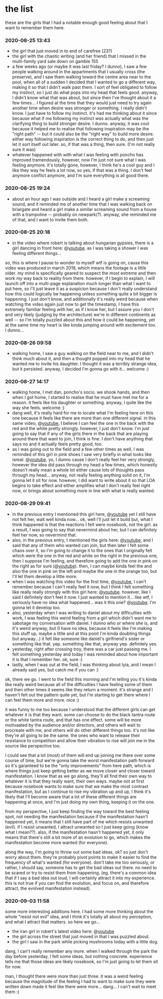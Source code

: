 # the list

these are the girls that I had a notable enough good feeling about that I want to remember them here.

### 2020-08-25 13:43

- the girl that just moved in to end of carefree (23?)
- the girl with the chaotic writing (and her friend) that I missed in the multi-family yard sale down on gamble 155
- a few weeks ago (or maybe it was last friday? I dunno), I saw a few people walking around in the appartments that I usually cross (the preserve), and I saw them walking toward the centre area near to the pool, when all of a sudden I decided that I wanted to go a different way, making it so that I didn't walk past them. I sort of feel obligated to follow my instinct, so I just do what pops into my head that feels good. anyway, I didn't know what that was about, but since then I've thought about it a few times... I figured at the time that they would just need to try again another time when desire was stronger or something. I really didn't know. I just have to follow my instinct. it's had me thinking about it since because what if me following my instinct *was* actually what was the clarifying thing to build stronger desire. I dunno. anyway, it was cool because it helped me to realise that following inspiration may be the "right path" -- but it could also be the "right way" to build more desire. either way following inspiration is the correct thing to do, and then just let it sort itself out later. so, if that was a thing, then sure. (I'm not really sure it was)
- whatever happened with with what I was feeling with poncho has improved tramendously, however, now I'm just not sure what I was feeling anymore. it's totally gone, however, I think he's a cool guy and I like they way he feels a lot now, so yes, if that was a thing. I don't feel anymore conflict anymore, and I'm sure everything is all good there.

### 2020-08-25 19:24

- about an hour ago I was outside and I heard a girl make a screaming sound, and it reminded me of another time that I was walking back on briargate and heard a girl make a similar screaming sound from a house with a trampoline -- probably on newpark(?). anyway, she reminded me of that, and I want to invite them both.

### 2020-08-25 20:18

- in the video where robert is talking about hungarian gypsies, there is a girl dancing in front here: @[youtube](https://youtu.be/QvKp1WKc-MQ?t=114). as I was taking a shower I was feeling different things...

so, this is where I pause to wonder to myself wtf is going on, cause this video was produced in march 2019, which means the footage is a little older. my mind is specifically geared to suspect the most extreme and then work my way back to reality from there. however, if I begin to explain, I will launch off into a multi-page explanation much longer than what I want to put here, so I'll just leave it as a suspicion because I don't really understand how this could logically be happening unless something quite a bit bigger is happening. I just don't know, and additionally it's really weird because when watching the video again just now to get the timestamp, I have this extremely familiar feeling with her, as if I know her, but I assure you I don't and very likely (judging by the architecture) we're in different continents as well -- so I'm totally puzzled about this and how it could be happening, yet at the same time my heart is like kinda jumping around with excitement too. I dunno...

### 2020-08-26 09:58

- walking home, I saw a guy walking on the field near to me, and I didn't think much about it, and then a thought popped into my head that he wanted me to invite his daughter. I thought it was a terribly strange idea, but it persisted. anyway, I decided I'm gonna go with it... welcome :)

### 2020-08-27 14:17

- walking home, I met dan, poncho's socio. we shook hands, and then when I got home, I started to realise that he must have met me for a reason. it feels like his daughter or something. anyway, I quite like the way she feels. welcome :)
- dang well, it's really hard for me to locate what I'm feeling here on this one because it feels like there are more than one different signal. in this same video, @[youtube](https://youtu.be/QvKp1WKc-MQ?t=114), I believe I can feel the one in the back with the red and the white pretty strongly. however, I just don't know. I'm just going to say that if any of the girls there in the back that are playing around there that want to join, I think is fine. I don't have anything that says no and it actually feels pretty good, too.
- as I was going out to the field and a few other times as well, I was reminded of this girl in pink shoes I saw very briefly in what looks like isreal: @[youtube](https://youtu.be/Bny_mt_6N-I?t=812). yo, I dunno cause I don't really feel her very strongly, however the idea did pass through my head a few times, which honestly doesn't really mean a whole lot either cause lots of thoughts pass through my head... anyway, not really feeling anything solid on it, I'm gonna let it sit for now. however, I did want to write about it so that LOA begins to take effect and either amplifies what I don't really feel right now, or brings about something more in line with what is really wanted.

### 2020-08-29 09:41

- in the previous entry I mentioned this girl here, @[youtube](https://youtu.be/Bny_mt_6N-I?t=812) yet I still have not felt her, wait well kinda now... ok, well I'll just let it build but, what I think happened is that the reactions I felt were nosebook, not the girl. as a result, I was going to say that nevermind about her, but I can definitely feel her now, so nevermind that.
- also, in the previous entry, I mentioned the girls here: @[youtube](https://youtu.be/QvKp1WKc-MQ?t=114), and I said that any of them who wanted can join, but then later I felt some chaos over it, so I'm going to change it to the ones that I originally felt which were the one in the red and white on the right in the previous one, then I suppose I'm feeling, and therefore going to add the one in pink on the right as for sure (@[youtube](https://youtu.be/QvKp1WKc-MQ?t=791)). then, I can maybe kinda feel the and also the one in pink on the left and maybe the one in the orange too, but I'll let them develop a little more.
- when I was watching this video for the first time, @[youtube](https://youtu.be/kc7OJmZrGcQ?t=77), I can't remember because I can't really feel it now, but I think I felt something like really really strongly with this girl here: @[youtube](https://youtu.be/kc7OJmZrGcQ?t=77). however, like I said I definitely don't feel it now. I just wanted to mention it... like wtf, I seriously have no idea what happened... was it this one? @[youtube](https://youtu.be/kc7OJmZrGcQ?t=40). I'm gonna let it develop too.
- also, yesterday when I was writing to daniel about my difficulties with work, I was feeling this weird feeling from a girl which didn't want me to sabotage my conversation with daniel. I dunno who or where she is, and it's weird anyway, but (I have no idea, because it feels like I'm making this stuff up, maybe a little and at this point I'm kinda doubting things but anyway...) it felt like someone like daniel's girlfriend's sister or something like that. yep. something like that, anyway yep. definitely yes.
- yesterday, right after crossing troy, there was a car just passing me. I felt something yesterday and today I was reminded about how important it is that I remember her. ok, sure :)
- lastly, when I was out at the field, I was thinking about lyia, and I mean I already said yes, but catch me if you can :)

ok, there we go. I went to the field this morning and I'm telling you it's kinda like really weird because all of the difficulties I have feeling some of them and then other times it seems like they return a moment. it's strange and I haven't felt out the pattern quite yet, but I'm starting to get there where I can feel them more and more. nice :)

it was funny to me too because I understood that the different girls can get whatever it is that they want. some can choose to do the black tantra route or the white tantra route, and that has one effect. some will be more motivaated by the audience and/or directors, and others will wait to procreate with me, and others will do other different things too. it's not like they're all going to be the same. the ones who want to release their resistance to competition and allow their vibration to rise will join me in the source like perspective too.

I could see that a lot (most) of them will end up joining me there over some course of time, but we're gonna take the worst manifestation path forward so it's garanteed to be the "only improvements" from here path, which is where things just keep getting better as we move closer and closer toward manifestation. I know that as we go along, they'll all find their own way to whatever it is that they really want, their own ways. maybe not at first because nosebook wants to make sure that we make the most contrast manifestation, but as I continue to rise my vibration up and up, I think it's likely that I'll become aware that a lot of these different things are happening at once, and I'm just doing my own thing, keeping it on the one.

from my perspective, I just keep finding the way toward the best feeling spot, not needing the manifestation because if the manifestation hasn't happened yet, it means that I still have part of me which resists unwanted (evil). if I resist unwanted, I attract unwanted so I just keep going (know what I mean??). also, if the manifestation hasn't happened yet, it only means that there's still a bit more of an evolution to go, which makes the manifestation become more wanted (for everyone).

along the way, I'm going to throw out some bad ideas, ok? so just don't worry about them. they're probably pivot points to make it easier to find the frequency of what's wanted (for everyone). don't take me too seriously, or rather, I should say, someone has to get the bad ideas out there. no need to be scared or try to resist them from happening. (eg. there's a common idea that if I say a bad idea out loud, I will certainly attract it into my experience. this is not true if you can find the evolution, and focus on, and therefore attract, the evolved manifestation instead).

### 2020-09-03 11:58

some more interesting additions here. I had some more thinking about the whole "resist not evil" idea, and I think it's totally all about my perception, and what I attract that matters. so here we go...

- the iran girl in robert's latest video here: @[youtube](https://youtu.be/kp6H0VSvi9Y?t=681)
- the girl across the street that just moved in that I was puzzled about.
- the girl I saw in the park while picking mushrooms today with a little dog.

dang, I can't really remember any more. when I walked through the park the day before yesterday, I felt some ideas, but nothing concrete. experience tells me that those ideas are likely nosebook, so I'm just going to let them sit for now.

man, I thought there were more than just three. it was a weird feeling because the magnitude of the feeling I had to want to make sure they were written down made it feel like there were more... dang... I can't wait to meet them :)
